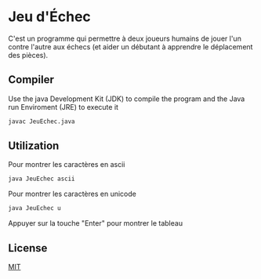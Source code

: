 # Jeu d'Échec

C'est un programme qui permettre à deux joueurs humains de jouer l'un contre l'autre aux échecs (et aider un débutant à apprendre le déplacement des pièces).

## Compiler

Use the java Development Kit (JDK) to compile the program and the Java run Enviroment (JRE) to execute it

```bash
javac JeuEchec.java
```

## Utilization

Pour montrer les caractères en ascii
```bash
java JeuEchec ascii
```


Pour montrer les caractères en unicode
```bash
java JeuEchec u
```

Appuyer sur la touche "Enter" pour montrer le tableau


## License
[MIT](https://choosealicense.com/licenses/mit/)
